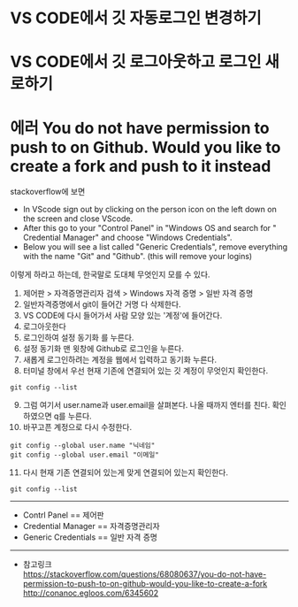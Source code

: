 # VS CODE에서 깃 자동로그인 변경하기
# VS CODE에서 깃 로그아웃하고 로그인 새로하기
# 에러 You do not have permission to push to on Github. Would you like to create a fork and push to it instead

stackoverflow에 보면
- In VScode sign out by clicking on the person icon on the left down on the screen and close VScode.
- After this go to your "Control Panel" in "Windows OS and search for " Credential Manager" and choose "Windows Credentials".
- Below you will see a list called "Generic Credentials", remove everything with the name "Git" and "Github". (this will remove your logins)

이렇게 하라고 하는데, 한국말로 도대체 무엇인지 모를 수 있다.

1. 제어판 > 자격증명관리자 검색 > Windows 자격 증명 > 일반 자격 증명
2. 일반자격증명에서 git이 들어간 거명 다 삭제한다.
3. VS CODE에 다시 들어가서 사람 모양 있는 '계정'에 들어간다.
4. 로그아웃한다
5. 로그인하여 설정 동기화 를 누른다.
6. 설정 동기화 맨 윗창에 Github로 로그인을 누른다.
7. 새롭게 로그인하려는 계정을 웹에서 입력하고 동기화 누른다.
8. 터미널 창에서 우선 현재 기존에 연결되어 있는 깃 계정이 무엇인지 확인한다.
```
git config --list
```
9. 그럼 여기서 user.name과 user.email을 살펴본다. 나올 때까지 엔터를 친다. 확인하였으면 q를 누른다.
10. 바꾸고픈 계정으로 다시 수정한다.
```
git config --global user.name "닉네임"
git config --global user.email "이메일"
```
11. 다시 현재 기존 연결되어 있는게 맞게 연결되어 있는지 확인한다.
```
git config --list
```
    
***
- Contrl Panel == 제어판
- Credential Manager == 자격증명관리자
- Generic Credentials == 일반 자격 증명

***
    
* 참고링크     
<https://stackoverflow.com/questions/68080637/you-do-not-have-permission-to-push-to-on-github-would-you-like-to-create-a-fork>    
<http://conanoc.egloos.com/6345602>
